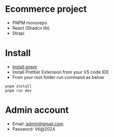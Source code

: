 # Ecommerce project

- PNPM monorepo
- React (Shadcn lib)
- Strapi

# Install

- [Install pnpm](https://pnpm.io/installation)
- Install Prettier Extension from your VS code IDE
- From your root folder run command as below

```(bash)
pnpm install
pnpm run dev
```

# Admin account

- Email: admin@gmail.com
- Password: Vti@2024
